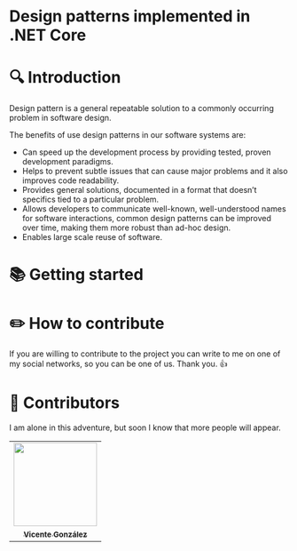 # Design patterns implemented in .NET Core

# 🔍 Introduction

Design pattern is a general repeatable solution to a commonly occurring problem in software design.

The benefits of use design patterns in our software systems are:

* Can speed up the development process by providing tested, proven development paradigms.
* Helps to prevent subtle issues that can cause major problems and it also improves code readability.
* Provides general solutions, documented in a format that doesn’t specifics tied to a particular problem.
* Allows developers to communicate well-known, well-understood names for software interactions, common design patterns can be improved over time, making them more robust than ad-hoc design.
* Enables large scale reuse of software.

# 📚 Getting started

# ✏️ How to contribute

If you are willing to contribute to the project you can write to me on one of my social networks, so you can be one of us.
Thank you. 👍

# 🎩 Contributors

I am alone in this adventure, but soon I know that more people will appear. 
<table>
  <tr>
    <td align="center"><a href="https://vicentegnz.github.io/" target="_blank"><img src="https://avatars0.githubusercontent.com/u/26766270?s=460&u=28b8c7c07afadb5b6fddd9ae5c7e2740fafbb841&v=4" width="150px;" alt=""/><br /><sub><b>Vicente González</b</sub></a><br />
    </td  </tr>
</table>
